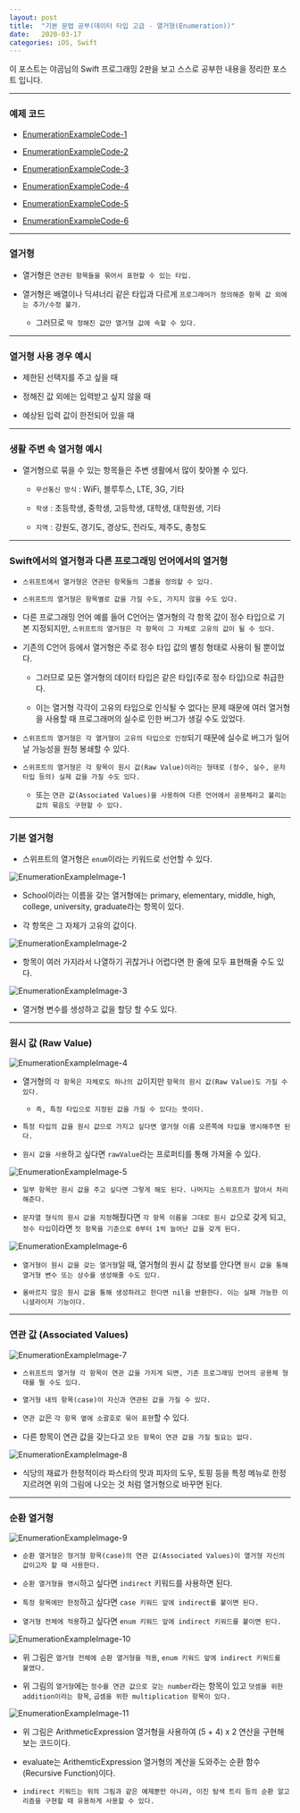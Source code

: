 ```yaml
---
layout: post
title:  "기본 문법 공부(데이터 타입 고급 - 열거형(Enumeration))"
date:   2020-03-17
categories: iOS, Swift
---
```


이 포스트는 야곰님의 Swift 프로그래밍 2판을 보고 스스로 공부한 내용을 정리한 포스트 입니다.

- - -

### 예제 코드

- [EnumerationExampleCode-1](https://github.com/VincentGeranium/Swift-Study/tree/master/2020-03-17-EnumerationExample.playground)

- [EnumerationExampleCode-2](https://github.com/VincentGeranium/Swift-Study/tree/master/2020-03-17-EnumerationExample-2.playground)

- [EnumerationExampleCode-3](https://github.com/VincentGeranium/Swift-Study/tree/master/2020-03-17-EnumerationExample-3.playground)

- [EnumerationExampleCode-4](https://github.com/VincentGeranium/Swift-Study/tree/master/2020-03-17-EnumerationExample-4.playground)

- [EnumerationExampleCode-5](https://github.com/VincentGeranium/Swift-Study/tree/master/2020-03-17-EnumerationExample-5.playground)

- [EnumerationExampleCode-6](https://github.com/VincentGeranium/Swift-Study/tree/master/2020-03-17-EnumerationExample-6.playground)

- - -

### 열거형

- 열거형은 `연관된 항목들을 묶어서 표현할 수 있는 타입.`

- 열거형은 배열이나 딕셔너리 같은 타입과 다르게 `프로그래머가 정의해준 항목 값 외에는 추가/수정 불가.`

    - 그러므로 `딱 정해진 값만 열거형 값에 속할 수 있다.`
        
- - -

### 열거형 사용 경우 예시

- 제한된 선택지를 주고 싶을 때

- 정해진 값 외에는 입력받고 싶지 않을 때

- 예상된 입력 값이 한전되어 있을 때

- - -

### 생활 주변 속 열거형 예시

- 열거형으로 묶을 수 있는 항목들은 주변 생활에서 많이 찾아볼 수 있다.

    - `무선통신 방식` : WiFi, 블루투스, LTE, 3G, 기타
    
    - `학생` : 초등학생, 중학생, 고등학생, 대학생, 대학원생, 기타
    
    - `지역` : 강원도, 경기도, 경상도, 전라도, 제주도, 충청도
    
- - -

### Swift에서의 열거형과 다른 프로그래밍 언어에서의 열거형

- `스위프트에서 열거형은 연관된 항목들의 그룹을 정의할 수 있다.`

- `스위프트의 열거형은 항목별로 값을 가질 수도, 가지지 않을 수도 있다.`

- 다른 프로그래밍 언어 예를 들어 C언어는 열거형의 각 항목 값이 정수 타입으로 기본 지정되지만, `스위프트의 열거형은 각 항목이 그 자체로 고유의 값이 될 수 있다.`

- 기존의 C언어 등에서 열거형은 주로 정수 타입 값의 별칭 형태로 사용이 될 뿐이었다.

    - 그러므로 모든 열거형의 데이터 타입은 같은 타입(주로 정수 타입)으로 취급한다.
    
    - 이는 열거형 각각이 고유의 타입으로 인식될 수 없다는 문제 때문에 여러 열거형을 사용할 때 프로그래머의 실수로 인한 버그가 생길 수도 있었다.
    
- `스위프트의 열거형은 각 열거형이 고유의 타입으로 인정`되기 때문에 실수로 버그가 일어날 가능성을 원청 봉쇄할 수 있다.

- `스위프트의 열거형은 각 항목이 원시 값(Raw Value)이라는 형태로 (정수, 실수, 문자 타입 등의) 실제 값을 가질 수도 있다.`

    - 또는 `연관 값(Associated Values)을 사용하여 다른 언어에서 공용체라고 불리는 값의 묶음도 구현할 수 있다.`
    
- - -

### 기본 열거형

- 스위프트의 열거형은 `enum`이라는 키워드로 선언할 수 있다.

![EnumerationExampleImage-1](https://github.com/VincentGeranium/VincentGeranium.github.io/blob/master/assets/img/EnumerationExampleImage-1.png?raw=true)

- School이라는 이름을 갖는 열거형에는 primary, elementary, middle, high, college, university, graduate라는 항목이 있다.

- 각 항목은 그 자체가 고유의 값이다.

![EnumerationExampleImage-2](https://github.com/VincentGeranium/VincentGeranium.github.io/blob/master/assets/img/EnumerationExampleImage-2.png?raw=true)

- 항목이 여러 가지라서 나열하기 귀찮거나 어렵다면 한 줄에 모두 표현해줄 수도 있다.

![EnumerationExampleImage-3](https://github.com/VincentGeranium/VincentGeranium.github.io/blob/master/assets/img/EnumerationExampleImage-3.png?raw=true)

- 열거형 변수를 생성하고 값을 할당 할 수도 있다.

- - -

### 원시 값 (Raw Value)

![EnumerationExampleImage-4](https://github.com/VincentGeranium/VincentGeranium.github.io/blob/master/assets/img/EnumerationExampleImage-4.png?raw=true)

- 열거형의 `각 항목은 자체로도 하나의 값`이지만 `항목의 원시 값(Raw Value)도 가질 수 있다.`

    - `즉, 특정 타입으로 지정된 값을 가질 수 있다는 뜻이다.`
    
- `특정 타입의 값을 원시 값으로 가지고 싶다면 열거형 이름 오른쪽에 타입을 명시해주면 된다.`

- `원시 값을 사용`하고 싶다면 `rawValue`라는 프로퍼티를 통해 가져올 수 있다.

![EnumerationExampleImage-5](https://github.com/VincentGeranium/VincentGeranium.github.io/blob/master/assets/img/EnumerationExampleImage-5.png?raw=true)

- `일부 항목만 원시 값을 주고 싶다면 그렇게 해도 된다. 나머지는 스위프트가 알아서 처리해준다.`

- `문자열 형식의 원시 값을 지정`해줬다면 `각 항목 이름을 그대로 원시 값`으로 갖게 되고, `정수 타입`이라면 `첫 항목을 기준으로 0부터 1씩 늘어난 값을 갖게 된다.`

![EnumerationExampleImage-6](https://github.com/VincentGeranium/VincentGeranium.github.io/blob/master/assets/img/EnumerationExampleImage-6.png?raw=true)

- `열거형이 원시 값을 갖는 열거형`일 때, 열거형의 원시 값 정보를 안다면 `원시 값을 통해 열거형 변수 또는 상수를 생성해줄 수도 있다.`

- `올바르지 않은 원시 값을 통해 생성하려고 한다면 nil을 반환한다. 이는 실패 가능한 이니셜라이저 기능이다.`

- - -

### 연관 값 (Associated Values)

![EnumerationExampleImage-7](https://github.com/VincentGeranium/VincentGeranium.github.io/blob/master/assets/img/EnumerationExampleImage-7.png?raw=true)

- `스위프트의 열거형 각 항목이 연관 값을 가지게 되면, 기존 프로그래밍 언어의 공용체 형태를 띌 수도 있다.`

- `열거형 내의 항목(case)이 자신과 연관된 값을 가질 수 있다.`

- `연관 값`은 `각 항목 옆에 소괄호로 묶어 표현`할 수 있다.

- 다른 항목이 연관 값을 갖는다고 `모든 항목이 연관 값을 가질 필요는 없다.`

![EnumerationExampleImage-8](https://github.com/VincentGeranium/VincentGeranium.github.io/blob/master/assets/img/EnumerationExampleImage-8.png?raw=true)

- 식당의 재료가 한정적이라 파스타의 맛과 피자의 도우, 토핑 등을 특정 메뉴로 한정 지르려면 위의 그림에 나오는 것 처럼 열거형으로 바꾸면 된다.

- - -

### 순환 열거형

![EnumerationExampleImage-9](https://github.com/VincentGeranium/VincentGeranium.github.io/blob/master/assets/img/EnumerationExampleImage-9.png?raw=true)

- `순환 열거형은 형거형 항목(case)의 연관 값(Associated Values)이 열거형 자신의 값이고자 할 때 사용한다.`

- `순환 열거형을 명시`하고 싶다면 `indirect` 키워드를 사용하면 된다.

- `특정 항목에만 한정`하고 싶다면 `case 키워드 앞에 indirect를 붙이면 된다.`

- `열거형 전체에 적용`하고 싶다면 `enum 키워드 앞에 indirect 키워드를 붙이면 된다.`

![EnumerationExampleImage-10](https://github.com/VincentGeranium/VincentGeranium.github.io/blob/master/assets/img/EnumerationExampleImage-10.png?raw=true)

- 위 그림은 `열거형 전체에 순환 열거형을 적용`, `enum 키워드 앞에 indirect 키워드를 붙였다.`

- 위 그림의 `열거형`에는 `정수를 연관 값으로 갖는 number`라는 항목이 있고 `덧셈을 위한 addition이라는 항목`, `곱셈을 위한 multiplication 항목이 있다.`

![EnumerationExampleImage-11](https://github.com/VincentGeranium/VincentGeranium.github.io/blob/master/assets/img/EnumerationExampleImage-11.png?raw=true)

- 위 그림은 ArithmeticExpression 열거형을 사용하여 (5 + 4) x 2 연산을 구현해보는 코드이다.

- evaluate는 ArithemticExpression 열거형의 계산을 도와주는 순환 함수(Recursive Function)이다.

- `indirect 키워드는 위의 그림과 같은 예제뿐만 아니라, 이진 탐색 트리 등의 순환 알고리즘을 구현할 때 유용하게 사용할 수 있다.`